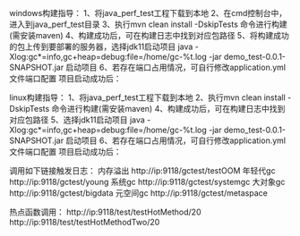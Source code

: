 windows构建指导：
1、将java_perf_test工程下载到本地
2、在cmd控制台中，进入到java_perf_test目录
3、执行mvn clean install -DskipTests 命令进行构建(需安装maven)
4、构建成功后，可在构建日志中找到对应包路径
5、将构建成功的包上传到要部署的服务器，选择jdk11启动项目 java -Xlog:gc*=info,gc+heap=debug:file=/home/gc-%t.log -jar demo_test-0.0.1-SNAPSHOT.jar 启动项目
6、若存在端口占用情况，可自行修改application.yml文件端口配置
项目启动成功后：

linux构建指导：
1、将java_perf_test工程下载到本地
2、执行mvn clean install -DskipTests 命令进行构建(需安装maven)
4、构建成功后，可在构建日志中找到对应包路径
5、选择jdk11启动项目 java -Xlog:gc*=info,gc+heap=debug:file=/home/gc-%t.log -jar demo_test-0.0.1-SNAPSHOT.jar 启动项目
6、若存在端口占用情况，可自行修改application.yml文件端口配置
项目启动成功后：


调用如下链接触发日志：
内存溢出
http://ip:9118/gctest/testOOM
年轻代gc
http://ip:9118/gctest/young
系统gc
http://ip:9118/gctest/systemgc
大对象gc
http://ip:9118/gctest/bigdata
元空间gc
http://ip:9118/gctest/metaspace

热点函数调用：
http://ip:9118/test/testHotMethod/20
http://ip:9118/test/testHotMethodTwo/20
